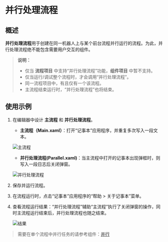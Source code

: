 # 并行处理流程

## 概述

**并行处理流程**用于创建在同一机器人上与某个前台流程并行运行的流程。为此，并行处理流程绝不能包含需要用户交互的组件。

> **说明：**
>
>- 仅当 **流程项目** 中支持“并行处理流程”功能，**组件项目** 中暂不支持。
>- 仅当运行/调试整个流程时，才会调用“并行处理流程”。
>- 同一流程项目中，有且仅有一个该流程。
>- 主流程结束运行时，“并行处理流程”也将结束。

## 使用示例

1. 在编辑器中设计 **主流程** 和 **并行处理流程**。

    - **主流程（Main.xaml）**：打开“记事本”应用程序，并重复多次写入一段文本。

    ![主流程](https://docimages.blob.core.chinacloudapi.cn/images/Studio/parallelmain20210916.png)

    - **并行处理流程(Parallel.xaml)**：当主流程中打开的记事本出现弹框时，则写入一段日志后关闭弹窗。

    ![并行处理流程](https://docimages.blob.core.chinacloudapi.cn/images/Studio/parallel20210916.png)

2. 保存并运行流程。
3. 在流程运行时，点击“记事本”应用程序的“帮助 > 关于记事本”菜单。
4. 查看流程运行结果：“并行处理流程”辅助“主流程”执行了关闭弹窗的操作，同时主流程运行结束后，并行处理流程也随之结束。

    ![结果](https://docimages.blob.core.chinacloudapi.cn/images/Studio/result20210916.png)

> 需要在单个流程中并行任务的请参考组件：[并行](https://academy.encoo.com/wiki/Activities/WorkflowControl/Parallel.md)
